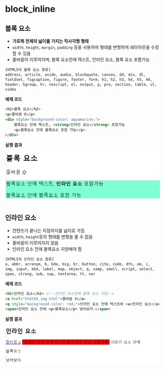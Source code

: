 # block_inline

## 블록 요소

- **가로폭 전체의 넓이를 가지는 직사각형 형태** 
- `width`, `height`, `margin`, `padding` 등을 사용하여 형태를 변형하여 레이아웃을 수정할 수 있음
- 줄바꿈이 이루어지며, 블록 요소안에 텍스트, 인라인 요소, 블록 요소 포함가능

```
[HTML5의 블록 요소 종류]
address, article, aside, audio, blockquote, canvas, dd, div, dl, fieldset, figcaption, figure, footer, form, h1, h2, h3, h4, h5, h6, header, hgroup, hr, noscript, ol, output, p, pre, section, table, ul, video
```

**예제 코드**

```html
<h2>블록 요소</h2>
<p>줄바꿈 O</p>
<div style="background-color: aquamarine;">
    블록요소 안에 텍스트, <strong>인라인 요소</strong> 포함가능
    <p>블록요소 안에 블록요소 포함 가능</p>
</div>
```

**실행 결과**

<img src=".\image\HTML02_01블록요소.png" alt="HTML02_01블록요소" style="zoom:90%;" />

## 인라인 요소

- 컨텐츠가 끝나는 지점까지를 넓이로 가짐
- `width`, `height`등의 형태를 변형을 줄 수 없음
- 줄바꿈이 이루어지지 않음
- 인라인 요소 안에 블록요소 지양해야 함

```
[HTML5의 인라인 요소 종류]
a, abbr, acronym, b, bdo, big, br, button, cite, code, dfn, em, i, img, input, kbd, label, map, object, q, samp, small, script, select, span, strong, sub, sup, textarea, tt, var
```

**예제 코드**

```html
<h2>인라인 요소</h2> <!--인라인 요소안에 블록 요소 지양-->
<a href="html04_img.html">줄바꿈 X</a>
<q style="background-color: red;">인라인 요소 안에 텍스트와 <a>인라인 요소</a> 포함가능</q>
<span>인라인 요소 안에 <p>블록요소</p> 넣어보자.</span>
```

**실행 결과**

<img src=".\image\HTML02_01인라인요소.png" alt="HTML02_01인라인요소" style="zoom:90%;" />